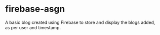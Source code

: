 # firebase-asgn
A basic blog created using Firebase to store and display the blogs added, as per user and timestamp.
